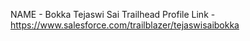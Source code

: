 NAME - Bokka Tejaswi Sai
Trailhead Profile Link - https://www.salesforce.com/trailblazer/tejaswisaibokka
